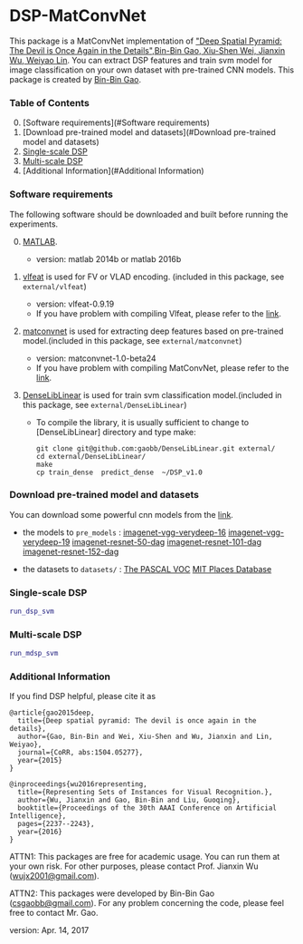 # DSP-MatConvNet

This package is a MatConvNet implementation of ["Deep Spatial Pyramid: The Devil is Once Again in the Details",Bin-Bin Gao, Xiu-Shen Wei, Jianxin Wu, Weiyao Lin](https://arxiv.org/abs/1504.05277). You can extract DSP features and train svm model for image classification on your own dataset with pre-trained CNN models. This package is created by [Bin-Bin Gao](http://lamda.nju.edu.cn/gaobb/).

### Table of Contents
0. [Software requirements](#Software requirements)
0. [Download pre-trained model and datasets](#Download pre-trained model and datasets)
0. [Single-scale DSP](#train-from-scratch)
0. [Multi-scale DSP](#fine-tune-your-own)
0. [Additional Information](#Additional Information)

### Software requirements
The following software should be downloaded and built before running the experiments.

0. [MATLAB](https://mathworks.com/products/matlab.html).
    - version: matlab 2014b or matlab 2016b

0. [vlfeat](http://www.vlfeat.org/) is used for FV or VLAD encoding. (included in this package, see `external/vlfeat`)
    - version: vlfeat-0.9.19
    - If you have problem with compiling Vlfeat, please refer to the [link](http://www.vlfeat.org/compiling.html).
    
0. [matconvnet](http://www.vlfeat.org/matconvnet/) is used for extracting deep features based on pre-trained model.(included in this package, see `external/matconvnet`)
    - version: matconvnet-1.0-beta24
    - If you have problem with compiling MatConvNet, please refer to the [link](http://www.vlfeat.org/matconvnet/install/).

0. [DenseLibLinear](https://github.com/gaobb/DenseLIBLINEAR) is used for train svm classification model.(included in this package, see `external/DenseLibLinear`)
    - To compile the library, it is usually sufficient to change to [DenseLibLinear] directory and type make:
      ```
      git clone git@github.com:gaobb/DenseLibLinear.git external/
      cd external/DenseLibLinear/
      make
      cp train_dense  predict_dense  ~/DSP_v1.0
      ```

### Download pre-trained model and datasets
You can download some powerful cnn models from the [link](http://www.vlfeat.org/matconvnet/pretrained/).

- the models to `pre_models` : 
[imagenet-vgg-verydeep-16](http://www.vlfeat.org/matconvnet/models/imagenet-vgg-verydeep-16.mat)
[imagenet-vgg-verydeep-19](http://www.vlfeat.org/matconvnet/models/imagenet-vgg-verydeep-19.mat)
[imagenet-resnet-50-dag](http://www.vlfeat.org/matconvnet/models/imagenet-resnet-50-dag.mat) 
[imagenet-resnet-101-dag](http://www.vlfeat.org/matconvnet/models/imagenet-resnet-101-dag.mat) 
[imagenet-resnet-152-dag](http://www.vlfeat.org/matconvnet/models/imagenet-resnet-152-dag.mat) 

- the datasets to `datasets/` : 
[The PASCAL VOC](http://host.robots.ox.ac.uk/pascal/VOC/)
[MIT Places Database](http://places.csail.mit.edu/)

### Single-scale DSP
```matlab
run_dsp_svm
```
### Multi-scale DSP
```matlab
run_mdsp_svm
```
### Additional Information
If you find DSP helpful, please cite it as
```
@article{gao2015deep,
  title={Deep spatial pyramid: The devil is once again in the details},
  author={Gao, Bin-Bin and Wei, Xiu-Shen and Wu, Jianxin and Lin, Weiyao},
  journal={CoRR, abs:1504.05277},
  year={2015}
}

@inproceedings{wu2016representing,
  title={Representing Sets of Instances for Visual Recognition.},
  author={Wu, Jianxin and Gao, Bin-Bin and Liu, Guoqing},
  booktitle={Proceedings of the 30th AAAI Conference on Artificial Intelligence},
  pages={2237--2243},
  year={2016}
}
```

ATTN1: This packages are free for academic usage. You can run them at your own risk. For other
purposes, please contact Prof. Jianxin Wu (wujx2001@gmail.com).


ATTN2: This packages were developed by Bin-Bin Gao (csgaobb@gmail.com).
For any problem concerning the code, please feel free to contact Mr. Gao.

version: Apr. 14, 2017

